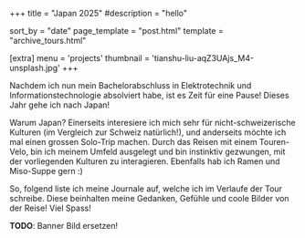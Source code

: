 +++
title = "Japan 2025"
#description = "hello"

sort_by = "date"
page_template = "post.html"
template = "archive_tours.html"

[extra]
menu = 'projects'
thumbnail = 'tianshu-liu-aqZ3UAjs_M4-unsplash.jpg'
+++

Nachdem ich nun mein Bachelorabschluss in Elektrotechnik und Informationstechnologie absolviert habe, ist es Zeit für eine Pause! Dieses Jahr gehe ich nach Japan!

Warum Japan? Einerseits interesiere ich mich sehr für nicht-schweizerische Kulturen (im Vergleich zur Schweiz natürlich!), und anderseits möchte ich mal einen grossen Solo-Trip machen. Durch das Reisen mit einem Touren-Velo, bin ich meinem Umfeld ausgelegt und bin instinktiv gezwungen, mit der vorliegenden Kulturen zu interagieren. Ebenfalls hab ich Ramen und Miso-Suppe gern :)

So, folgend liste ich meine Journale auf, welche ich im Verlaufe der Tour schreibe. Diese beinhalten meine Gedanken, Gefühle und coole Bilder von der Reise! Viel Spass!

**TODO**: Banner Bild ersetzen!